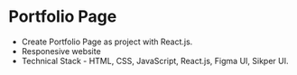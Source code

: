 # Portfolio Page
- Create Portfolio Page as project with React.js.
- Responesive website
- Technical Stack - HTML, CSS, JavaScript, React.js, Figma UI, Sikper UI.
